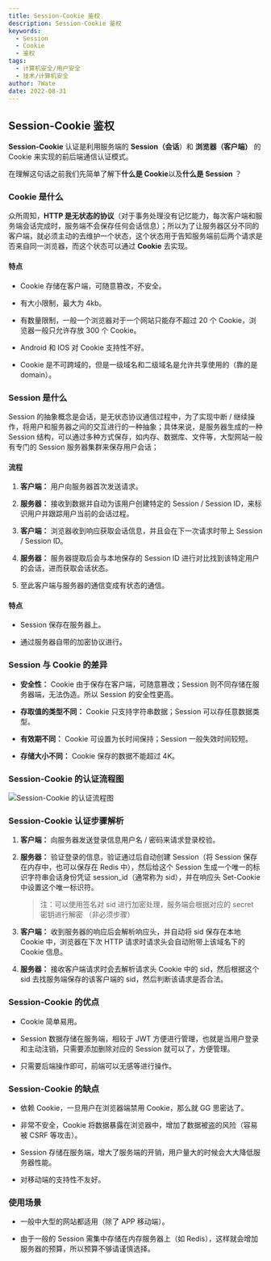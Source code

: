 ```yaml
---
title: Session-Cookie 鉴权
description: Session-Cookie 鉴权
keywords:
  - Session
  - Cookie
  - 鉴权
tags:
  - 计算机安全/用户安全
  - 技术/计算机安全
author: 7Wate
date: 2022-08-31
---
```


## Session-Cookie 鉴权

**Session-Cookie** 认证是利用服务端的 **Session（会话**）和 **浏览器（客户端）** 的 Cookie 来实现的前后端通信认证模式。

在理解这句话之前我们先简单了解下**什么是 Cookie**以及**什么是 Session** ？

### Cookie 是什么

众所周知，**HTTP 是无状态的协议**（对于事务处理没有记忆能力，每次客户端和服务端会话完成时，服务端不会保存任何会话信息）；所以为了让服务器区分不同的客户端，就必须主动的去维护一个状态，这个状态用于告知服务端前后两个请求是否来自同一浏览器，而这个状态可以通过 **Cookie** 去实现。

#### 特点

- Cookie 存储在客户端，可随意篡改，不安全。

- 有大小限制，最大为 4kb。

- 有数量限制，一般一个浏览器对于一个网站只能存不超过 20 个 Cookie，浏览器一般只允许存放 300 个 Cookie。

- Android 和 IOS 对 Cookie 支持性不好。

- Cookie 是不可跨域的，但是一级域名和二级域名是允许共享使用的（靠的是 domain）。

### Session 是什么

Session 的抽象概念是会话，是无状态协议通信过程中，为了实现中断 / 继续操作，将用户和服务器之间的交互进行的一种抽象；具体来说，是服务器生成的一种 Session 结构，可以通过多种方式保存，如内存、数据库、文件等，大型网站一般有专门的 Session 服务器集群来保存用户会话；

#### 流程

1. **客户端：** 用户向服务器首次发送请求。

2. **服务器：** 接收到数据并自动为该用户创建特定的 Session / Session ID，来标识用户并跟踪用户当前的会话过程。

3. **客户端：** 浏览器收到响应获取会话信息，并且会在下一次请求时带上 Session / Session ID。

4. **服务器：** 服务器提取后会与本地保存的 Session ID 进行对比找到该特定用户的会话，进而获取会话状态。

5. 至此客户端与服务器的通信变成有状态的通信。

#### 特点

- Session 保存在服务器上。

- 通过服务器自带的加密协议进行。

### Session 与 Cookie 的差异

- **安全性：** Cookie 由于保存在客户端，可随意篡改；Session 则不同存储在服务器端，无法伪造。所以 Session 的安全性更高。

- **存取值的类型不同：** Cookie 只支持字符串数据；Session 可以存任意数据类型。

- **有效期不同：** Cookie 可设置为长时间保持；Session 一般失效时间较短。

- **存储大小不同：** Cookie 保存的数据不能超过 4K。

### Session-Cookie 的认证流程图

![Session-Cookie 的认证流程图](https://static.7wate.com/img/2022/08/30/50ad8c6cc6e96.png)

### Session-Cookie 认证步骤解析

1. **客户端：** 向服务器发送登录信息用户名 / 密码来请求登录校验。

2. **服务器：** 验证登录的信息，验证通过后自动创建 Session（将 Session 保存在内存中，也可以保存在 Redis 中），然后给这个 Session 生成一个唯一的标识字符串会话身份凭证 session_id（通常称为 sid），并在响应头 Set-Cookie 中设置这个唯一标识符。

    > 注：可以使用签名对 sid 进行加密处理，服务端会根据对应的 secret 密钥进行解密 （非必须步骤）

3. **客户端：** 收到服务器的响应后会解析响应头，并自动将 sid 保存在本地 Cookie 中，浏览器在下次 HTTP 请求时请求头会自动附带上该域名下的 Cookie 信息。

4. **服务器：** 接收客户端请求时会去解析请求头 Cookie 中的 sid，然后根据这个 sid 去找服务端保存的该客户端的 sid，然后判断该请求是否合法。

### Session-Cookie 的优点

- Cookie 简单易用。

- Session 数据存储在服务端，相较于 JWT 方便进行管理，也就是当用户登录和主动注销，只需要添加删除对应的 Session 就可以了，方便管理。

- 只需要后端操作即可，前端可以无感等进行操作。

### Session-Cookie 的缺点

- 依赖 Cookie，一旦用户在浏览器端禁用 Cookie，那么就 GG 思密达了。

- 非常不安全，Cookie 将数据暴露在浏览器中，增加了数据被盗的风险（容易被 CSRF 等攻击）。

- Session 存储在服务端，增大了服务端的开销，用户量大的时候会大大降低服务器性能。

- 对移动端的支持性不友好。

### 使用场景

- 一般中大型的网站都适用（除了 APP 移动端）。

- 由于一般的 Session 需集中存储在内存服务器上（如 Redis），这样就会增加服务器的预算，所以预算不够请谨慎选择。
